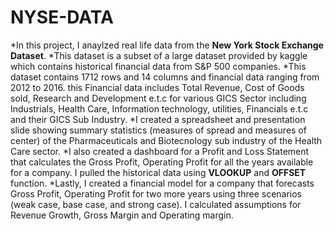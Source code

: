 # NYSE-DATA
*In this project, I anaylzed real life data from the **New York Stock Exchange Dataset**.
*This dataset is a subset of a large dataset provided by kaggle which contains historical financial data from S&P 500 companies.
*This dataset contains 1712 rows and 14 columns and financial data ranging from 2012 to 2016. this Financial data includes Total Revenue, Cost of Goods sold, Research and Development e.t.c for various GICS Sector including Industrials, Health Care, Information technology, utilities, Financials e.t.c and their GICS Sub Industry.
*I created a spreadsheet and presentation slide showing summary statistics (measures of spread and measures of center) of the Pharmaceuticals and Biotecnology sub industry of the Health Care sector.
*I also created a dashboard for a Profit and Loss Statement that calculates the Gross Profit, Operating Profit for all the years available for a company. I pulled the  historical data using **VLOOKUP** and **OFFSET** function. 
*Lastly, I created a financial model for a company that forecasts Gross Profit, Operating Profit for two more years using three scenarios (weak case, base case, and strong case). I calculated assumptions for Revenue Growth, Gross Margin and Operating margin.
